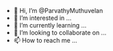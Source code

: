 - 👋 Hi, I’m @ParvathyMuthuvelan
- 👀 I’m interested in ...
- 🌱 I’m currently learning ...
- 💞️ I’m looking to collaborate on ...
- 📫 How to reach me ...

<!---
ParvathyMuthuvelan/ParvathyMuthuvelan is a ✨ special ✨ repository because its `README.md` (this file) appears on your GitHub profile.
You can click the Preview link to take a look at your changes.
--->
